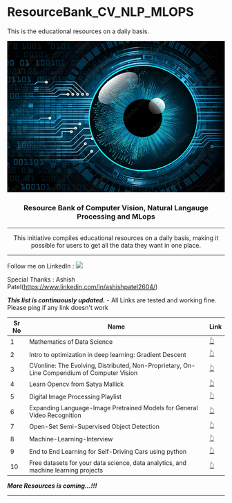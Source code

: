 # ResourceBank_CV_NLP_MLOPS
This is the educational resources on a daily basis.


<p align="center">
  <a href="" rel="noopener">
 <img width=800px height=350px src=".\images\homepage.jpg"" alt="Project logo"></a>
</p>

<h3 align="center">Resource Bank of Computer Vision, Natural Langauge Processing and MLops</h3>

---

<p align="center"> This initiative compiles educational resources on a daily basis, making it possible for users to get all the data they want in one place.
    <br> 
</p>

---

Follow me on LinkedIn : [![](https://img.shields.io/badge/LinkedIn-0077B5?style=for-the-badge&logo=linkedin&logoColor=white)](https://www.linkedin.com/in/sharmayush/)


Special Thanks : Ashish Patel(https://www.linkedin.com/in/ashishpatel2604/) 

***This list is continuously updated.*** - All Links are tested and working fine. Please ping if any link doesn't work

| Sr No | Name                                                         | Link                                                         |
| ----- | ------------------------------------------------------------ | ------------------------------------------------------------ |
| 1     | Mathematics of Data Science                            | [👆](https://www.youtube.com/playlist?list=PLiud-28tsatIKUitdoH3EEUZL-9i516IL) |
| 2     | Intro to optimization in deep learning: Gradient Descent            | [👆](https://blog.paperspace.com/intro-to-optimization-in-deep-learning-gradient-descent/) |
| 3     | CVonline: The Evolving, Distributed, Non-Proprietary, On-Line Compendium of Computer Vision                                           | [👆](https://homepages.inf.ed.ac.uk/rbf/CVonline/)        |
| 4     | Learn Opencv from Satya Mallick      | [👆](https://github.com/spmallick/learnopencv) |
| 5     | Digital Image Processing Playlist   | [👆](https://www.youtube.com/playlist?list=PLqhXzDruUpI-UV7R5nuJ6UcuQgK07AuDE) |
| 6     | Expanding Language-Image Pretrained Models for General Video Recognition                                  | [👆](https://github.com/microsoft/VideoX/tree/master/X-CLIP) |
| 7     | Open-Set Semi-Supervised Object Detection                       | [👆](https://ycliu93.github.io/projects/ossod.html) |
| 8     | Machine-Learning-Interview                             | [👆](https://github.com/khangich/machine-learning-interview) |
| 9     | End to End Learning for Self-Driving Cars using python                          | [👆](https://medium.com/@dipeshshtha4/end-to-end-learning-for-self-driving-cars-using-python-c5e8852af3e6) |
| 10     | Free datasets for your data science, data analytics, and machine learning projects                          | [👆](https://www.linkedin.com/posts/dhavalsays_datasciencetraining-datasciencecareers-machinelearningtraining-activity-6973845094596542464-I0Cy/?utm_source=share&utm_medium=member_ios) |

***More Resources is coming...!!!***

---

